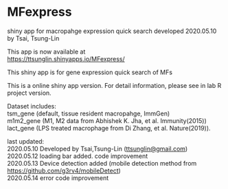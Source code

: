 # MFexpress
shiny app for macropahge expression quick search
developed 2020.05.10 by Tsai, Tsung-Lin


This app is now available at  
https://ttsunglin.shinyapps.io/MFexpress/

                                
This shiny app is for gene expression quick search of MFs  
                                 
This is a online shiny app version. For detail information, please see in lab R project version.

Dataset includes:  
tsm_gene (default, tissue resident macropahge, ImmGen)  
m1m2_gene (M1, M2 data from Abhishek K. Jha, et al. Immunity(2015))  
lact_gene (LPS treated macrophage from Di Zhang, et al. Nature(2019)).  

last updated:  
2020.05.10 Developed by Tsai,Tsung-Lin (ttsunglin@gmail.com)  
2020.05.12 loading bar added. code improvement  
2020.05.13 Device detection added (mobile detection method from https://github.com/g3rv4/mobileDetect)  
2020.05.14 error code improvement  

